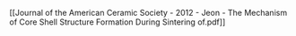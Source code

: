 [[Journal of the American Ceramic Society - 2012 - Jeon - The Mechanism of Core Shell Structure Formation During Sintering of.pdf]]
